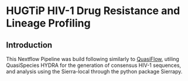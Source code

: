 # HUGTiP HIV-1 Drug Resistance and Lineage Profiling

## Introduction

This Nextflow Pipeline was build following similarly to [QuasiFlow](https://github.com/AlfredUg/QuasiFlow), utiling QuasiSpecies HYDRA for the generation of consensus HIV-1 sequences, and analysis using the Sierra-local through the python package Sierrapy. 


